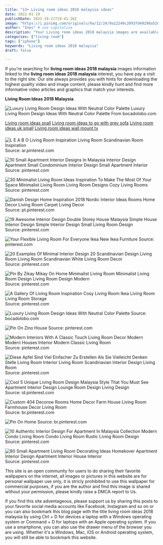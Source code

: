 ```yaml
---
title: "13+ Living room ideas 2018 malaysia ideas"
date: 2022-01-19
publishDate: 2022-10-21T19:41:26Z
image: "https://i.pinimg.com/originals/9a/12/24/9a12249c28937d49298a5283361b3671.jpg"
author: "Ines" # use capitalize
description: "Your Living room ideas 2018 malaysia images are available. Living room ideas 2018 malaysia are a topic that is being searched for and liked by netizens now. You can Find and Download the Living room ideas 2018 malaysia files here. Download all free photos."
categories: ["living room"]
tags: ["iphone"]
keywords: "Living room ideas 2018 malaysia"
draft: false

---
```


If you're searching for **living room ideas 2018 malaysia** images information linked to the **living room ideas 2018 malaysia** interest, you have pay a visit to the right  site.  Our site always  provides you with  hints  for downloading  the highest  quality video and image  content, please kindly hunt and find more informative video articles and graphics  that match your interests.

**Living Room Ideas 2018 Malaysia**. 

![Luxury Living Room Design Ideas With Neutral Color Palette](https://bocadolobo.com/en/inspiration-and-ideas/wp-content/uploads/2018/01/cover-11.jpg "Luxury Living Room Design Ideas With Neutral Color Palette")
Luxury Living Room Design Ideas With Neutral Color Palette From bocadolobo.com

[Living room ideas snall](/living-room-ideas-snall/)
[Living room ideas to go with grey sofa](/living-room-ideas-to-go-with-grey-sofa/)
[Living room ideas uk small](/living-room-ideas-uk-small/)
[Living room ideas wall mount tv](/living-room-ideas-wall-mount-tv/)



### 

 


![L E A B O Living Room Inspiration Living Room Scandinavian Room Inspiration](https://i.pinimg.com/originals/18/97/35/189735c54b5e20c7d4e9529a40b71f2d.jpg "L E A B O Living Room Inspiration Living Room Scandinavian Room Inspiration")
Source: ar.pinterest.com

 

![10 Small Apartment Interior Designs In Malaysia Interior Design Apartment Small Condominium Interior Design Small Apartment Interior](https://i.pinimg.com/originals/44/82/b0/4482b07f4f291ec936a664e38f02b7b9.jpg "10 Small Apartment Interior Designs In Malaysia Interior Design Apartment Small Condominium Interior Design Small Apartment Interior")
Source: pinterest.com

 

![30 Minimalist Living Room Ideas Inspiration To Make The Most Of Your Space Minimalist Living Room Living Room Designs Cozy Living Rooms](https://i.pinimg.com/originals/ed/59/1d/ed591d8c1c4648d6191fb405cbdedb7f.jpg "30 Minimalist Living Room Ideas Inspiration To Make The Most Of Your Space Minimalist Living Room Living Room Designs Cozy Living Rooms")
Source: pinterest.com

 

![Danish Design Home Inspiration 2018 Nordic Interior Ideas Rooms Home Decor Living Room Carpet Living Decor](https://i.pinimg.com/originals/cf/a7/80/cfa780c7563a866a853cb123899b390f.jpg "Danish Design Home Inspiration 2018 Nordic Interior Ideas Rooms Home Decor Living Room Carpet Living Decor")
Source: pt.pinterest.com

 

![19 Awesome Interior Design Double Storey House Malaysia Simple House Interior Design Simple Interior Design Small Living Room Design](https://i.pinimg.com/originals/9f/64/2d/9f642d0751df5af2204d1088286f96f6.jpg "19 Awesome Interior Design Double Storey House Malaysia Simple House Interior Design Simple Interior Design Small Living Room Design")
Source: pinterest.com

 

![Your Flexible Living Room For Everyone Ikea New Ikea Furniture](https://i.pinimg.com/originals/93/ad/3e/93ad3e41e86b588feb821c1201252319.jpg "Your Flexible Living Room For Everyone Ikea New Ikea Furniture")
Source: pinterest.com

 

![20 Examples Of Minimal Interior Design 20 Scandinavian Design Living Room Living Room Scandinavian White Living Room Decor](https://i.pinimg.com/736x/8f/25/2c/8f252c8949460c94c0e3b4454ff1c55f.jpg "20 Examples Of Minimal Interior Design 20 Scandinavian Design Living Room Living Room Scandinavian White Living Room Decor")
Source: pinterest.com

 

![Pin By Zikay Mikay On Home Minimalist Living Room Minimalist Living Room Design Living Room Design Modern](https://i.pinimg.com/originals/ff/d7/13/ffd7139bd0a8a67d1e31ea9221ed3505.jpg "Pin By Zikay Mikay On Home Minimalist Living Room Minimalist Living Room Design Living Room Design Modern")
Source: pinterest.com

 

![A Gallery Of Living Room Inspiration Cosy Living Room Ikea Living Room Living Room Storage](https://i.pinimg.com/originals/5c/d8/dc/5cd8dcbabb10f6ce199cf3f584cd86b1.jpg "A Gallery Of Living Room Inspiration Cosy Living Room Ikea Living Room Living Room Storage")
Source: pinterest.com

 

![Luxury Living Room Design Ideas With Neutral Color Palette](https://bocadolobo.com/en/inspiration-and-ideas/wp-content/uploads/2018/01/cover-11.jpg "Luxury Living Room Design Ideas With Neutral Color Palette")
Source: bocadolobo.com

 

![Pin On Zino House](https://i.pinimg.com/originals/10/1e/25/101e2573e201305dd57974a5687dd38b.jpg "Pin On Zino House")
Source: pinterest.com

 

![Modern Interiors With A Classic Touch Living Room Decor Modern Modern Houses Interior Modern Classic Living Room](https://i.pinimg.com/736x/16/a4/d8/16a4d88d9f0c4a39fa9cae0207ec8512.jpg "Modern Interiors With A Classic Touch Living Room Decor Modern Modern Houses Interior Modern Classic Living Room")
Source: pinterest.com

 

![Diese Apfel Sind Viel Einfacher Zu Erstellen Als Sie Vielleicht Denken Stelle Living Room Interior Living Room Scandinavian Interior Design Living Room](https://i.pinimg.com/736x/4c/ad/05/4cad0571572b4837070f4c3248402de4.jpg "Diese Apfel Sind Viel Einfacher Zu Erstellen Als Sie Vielleicht Denken Stelle Living Room Interior Living Room Scandinavian Interior Design Living Room")
Source: pinterest.com

 

![Cool 5 Unique Living Room Design Malaysia Style That You Must See Apartment Interior Design Lounge Room Design Living Design](https://i.pinimg.com/originals/32/c8/df/32c8dfda210be11435b2ca46206fbd74.jpg "Cool 5 Unique Living Room Design Malaysia Style That You Must See Apartment Interior Design Lounge Room Design Living Design")
Source: id.pinterest.com

 

![Custom 404 Decorsw Rooms Home Decor Farm House Living Room Farmhouse Decor Living Room](https://i.pinimg.com/originals/a2/4f/2a/a24f2add099918aa086021af421b3678.jpg "Custom 404 Decorsw Rooms Home Decor Farm House Living Room Farmhouse Decor Living Room")
Source: br.pinterest.com

 

![Pin On Home](https://i.pinimg.com/originals/01/42/13/0142134bee4322c234433cf1d6190163.jpg "Pin On Home")
Source: br.pinterest.com

 

![10 Authentic Interior Design For Apartment In Malaysia Collection Modern Condo Living Room Condo Living Room Rustic Living Room Design](https://i.pinimg.com/originals/6f/59/8b/6f598b2fb22d02c80f10a9762080de5d.jpg "10 Authentic Interior Design For Apartment In Malaysia Collection Modern Condo Living Room Condo Living Room Rustic Living Room Design")
Source: pinterest.com

 

![80 Small Apartment Living Room Decorating Ideas Homekover Apartment Interior Design Apartment Interior House Interior](https://i.pinimg.com/originals/9a/12/24/9a12249c28937d49298a5283361b3671.jpg "80 Small Apartment Living Room Decorating Ideas Homekover Apartment Interior Design Apartment Interior House Interior")
Source: pinterest.com

 

This site is an open community for users to do sharing their favorite wallpapers on the internet, all images or pictures in this website are for personal wallpaper use only, it is stricly prohibited to use this wallpaper for commercial purposes, if you are the author and find this image is shared without your permission, please kindly raise a DMCA report to Us.

If you find this site adventageous, please support us by sharing this posts to your favorite social media accounts like Facebook, Instagram and so on or you can also bookmark this blog page with the title living room ideas 2018 malaysia by using Ctrl + D for devices a laptop with a Windows operating system or Command + D for laptops with an Apple operating system. If you use a smartphone, you can also use the drawer menu of the browser you are using. Whether it's a Windows, Mac, iOS or Android operating system, you will still be able to bookmark this website.
